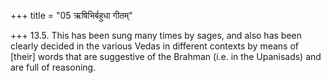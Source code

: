 +++
title = "05 ऋषिभिर्बहुधा गीतम्"

+++
13.5. This has been sung many times by sages, and also has been clearly
decided in the various Vedas in different contexts by means of \[their\]
words that are suggestive of the Brahman (i.e. in the Upanisads) and are
full of reasoning.
